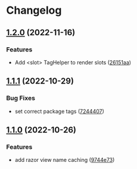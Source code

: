 # Changelog

## [1.2.0](https://github.com/Projektanker/razor-components/compare/1.1.1...1.2.0) (2022-11-16)


### Features

* Add &lt;slot&gt; TagHelper to render slots ([26151aa](https://github.com/Projektanker/razor-components/commit/26151aadd2313121fd7eb48016a3ff3d6a50bca5))

## [1.1.1](https://github.com/Projektanker/razor-components/compare/1.1.0...1.1.1) (2022-10-29)


### Bug Fixes

* set correct package tags ([7244407](https://github.com/Projektanker/razor-components/commit/724440708010386058dfa77eaf59d9ea2c8f2670))

## [1.1.0](https://github.com/Projektanker/razor-components/compare/1.0.0...1.1.0) (2022-10-26)


### Features

* add razor view name caching ([9744e73](https://github.com/Projektanker/razor-components/commit/9744e731fc3b389bccc75852960b47c311d61d78))
